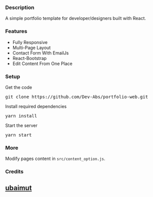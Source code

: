 ### Description

A simple portfolio template for developer/designers built with React. 

<!-- ### [live preview](https://ubaimutl.github.io/react-portfolio/) -->

<!-- [![react portfoiio](src/assets/images/react%20portfolio%20gif.gif)](https://ubaimutl.github.io/react-portfolio/) -->

### Features

- Fully Responsive
- Multi-Page Layout
- Contact Form With EmailJs
- React-Bootstrap
- Edit Content From One Place

### Setup

Get the code

<pre>git clone https://github.com/Dev-Abs/portfolio-web.git</pre>
 
Install required dependencies

<pre>yarn install</pre>


Start the server

<pre>yarn start</pre>

### More

Modify pages content in  `src/content_option.js`.

### Credits

## [ubaimut](https://github.com/ubaimutl)

